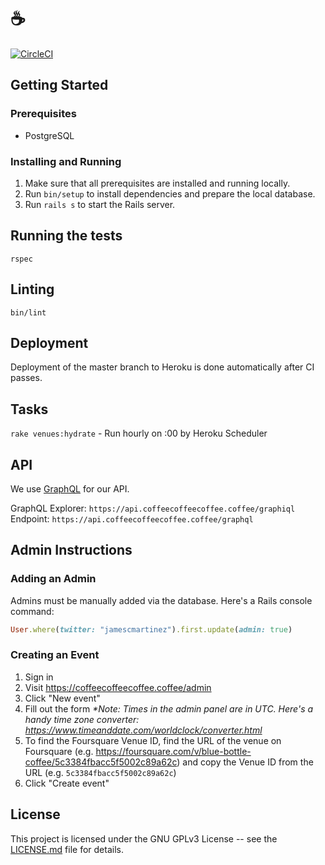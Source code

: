 # ☕️

[![CircleCI](https://circleci.com/gh/jamescmartinez/coffee.svg?style=svg)](https://circleci.com/gh/jamescmartinez/coffee)

## Getting Started

### Prerequisites

- PostgreSQL

### Installing and Running

1. Make sure that all prerequisites are installed and running locally.
1. Run `bin/setup` to install dependencies and prepare the local database.
1. Run `rails s` to start the Rails server.

## Running the tests

```
rspec
```

## Linting

```
bin/lint
```

## Deployment

Deployment of the master branch to Heroku is done automatically after CI passes.

## Tasks

`rake venues:hydrate` - Run hourly on :00 by Heroku Scheduler

## API

We use [GraphQL](https://graphql.org/) for our API.

GraphQL Explorer: `https://api.coffeecoffeecoffee.coffee/graphiql`
Endpoint: `https://api.coffeecoffeecoffee.coffee/graphql`

## Admin Instructions

### Adding an Admin

Admins must be manually added via the database. Here's a Rails console command:

```ruby
User.where(twitter: "jamescmartinez").first.update(admin: true)
```

### Creating an Event

1. Sign in
1. Visit https://coffeecoffeecoffee.coffee/admin
1. Click "New event"
1. Fill out the form _\*Note: Times in the admin panel are in UTC. Here's a handy time zone converter: https://www.timeanddate.com/worldclock/converter.html_
1. To find the Foursquare Venue ID, find the URL of the venue on Foursquare (e.g. https://foursquare.com/v/blue-bottle-coffee/5c3384fbacc5f5002c89a62c) and copy the Venue ID from the URL (e.g. `5c3384fbacc5f5002c89a62c`)
1. Click "Create event"

## License

This project is licensed under the GNU GPLv3 License -- see the
[LICENSE.md](LICENSE.md) file for details.
